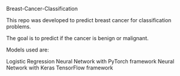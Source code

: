 Breast-Cancer-Classification

This repo was developed to predict breast cancer for classification problems.

The goal is to predict if the cancer is benign or malignant.

Models used are:

Logistic Regression
Neural Network with PyTorch framework
Neural Network with Keras TensorFlow framework
